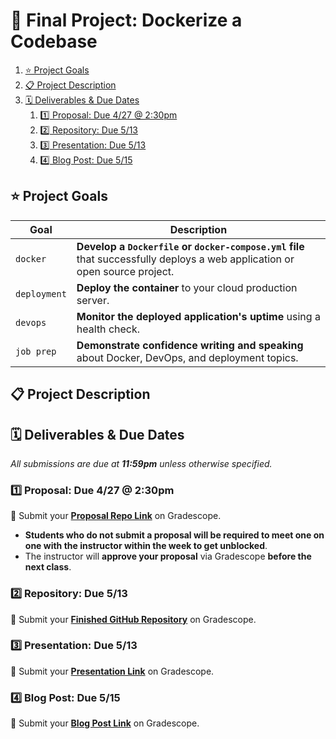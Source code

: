 # 🐳 Final Project: Dockerize a Codebase

1. [⭐️ Project Goals](#%e2%ad%90%ef%b8%8f-project-goals)
1. [📋 Project Description](#%f0%9f%93%8b-project-description)
1. [🗓 Deliverables & Due Dates](#%f0%9f%97%93-deliverables--due-dates)
   1. [1️⃣ Proposal: Due 4/27 @ 2:30pm](#1%ef%b8%8f%e2%83%a3-proposal-due-427--230pm)
   1. [2️⃣ Repository: Due 5/13](#2%ef%b8%8f%e2%83%a3-repository-due-513)
   1. [3️⃣ Presentation: Due 5/13](#3%ef%b8%8f%e2%83%a3-presentation-due-513)
   1. [4️⃣ Blog Post: Due 5/15](#4%ef%b8%8f%e2%83%a3-blog-post-due-515)

## ⭐️ Project Goals

| Goal | Description |
| --- | --- |
| `docker` | **Develop a `Dockerfile` or `docker-compose.yml` file** that successfully deploys a web application or open source project. |
| `deployment` | **Deploy the container** to your cloud production server. |
| `devops` | **Monitor the deployed application's uptime** using a health check. |
| `job prep` | **Demonstrate confidence writing and speaking** about Docker, DevOps, and deployment topics. |

## 📋 Project Description

## 🗓 Deliverables & Due Dates

_All submissions are due at **11:59pm** unless otherwise specified._

### 1️⃣ Proposal: Due 4/27 @ 2:30pm

🔗 Submit your **[Proposal Repo Link](https://www.gradescope.com/courses/105262/assignments/467884)** on Gradescope.


- **Students who do not submit a proposal will be required to meet one on one with the instructor within the week to get unblocked**.
- The instructor will **approve your proposal** via Gradescope **before the next class**.

### 2️⃣ Repository: Due 5/13

🔗 Submit your **[Finished GitHub Repository](https://www.gradescope.com/courses/105262/assignments/428249)** on Gradescope.

### 3️⃣ Presentation: Due 5/13

🔗 Submit your **[Presentation Link](https://www.gradescope.com/courses/105262/assignments/462693)** on Gradescope.

### 4️⃣ Blog Post: Due 5/15

🔗 Submit your **[Blog Post Link](https://www.gradescope.com/courses/105262/assignments/467890)** on Gradescope.
